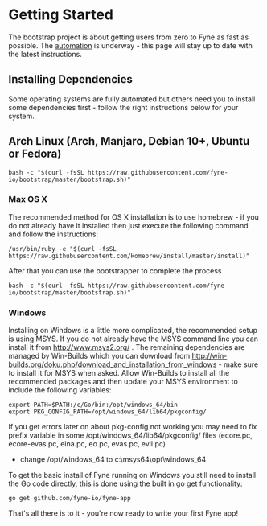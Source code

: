 # Getting Started

The bootstrap project is about getting users from zero to Fyne as fast as possible. The
[automation](https://github.com/fyne-io/fyne/issues/6) is underway - this page will stay up to date with the latest instructions.

## Installing Dependencies

Some operating systems are fully automated but others need you to install some dependencies first - follow the right instructions below for your system.

## Arch Linux (Arch, Manjaro, Debian 10+, Ubuntu or Fedora)

    bash -c "$(curl -fsSL https://raw.githubusercontent.com/fyne-io/bootstrap/master/bootstrap.sh)"

### Max OS X

The recommended method for OS X installation is to use homebrew - if you do not already have it installed
then just execute the following command and follow the instructions:

    /usr/bin/ruby -e "$(curl -fsSL https://raw.githubusercontent.com/Homebrew/install/master/install)"

After that you can use the bootstrapper to complete the process

    bash -c "$(curl -fsSL https://raw.githubusercontent.com/fyne-io/bootstrap/master/bootstrap.sh)"

### Windows

Installing on Windows is a little more complicated, the recommended setup is using MSYS.
If you do not already have the MSYS command line you can install it from http://www.msys2.org/ .
The remaining dependencies are managed by Win-Builds which you can download from
http://win-builds.org/doku.php/download_and_installation_from_windows - make sure to install it for MSYS when asked.
Allow Win-Builds to install all the recommended packages and then update your MSYS environment
to include the following variables:

    export PATH=$PATH:/c/Go/bin:/opt/windows_64/bin
    export PKG_CONFIG_PATH=/opt/windows_64/lib64/pkgconfig/

If you get errors later on about pkg-config not working you may need to fix prefix variable
in some /opt/windows_64/lib64/pkgconfig/ files (ecore.pc, ecore-evas.pc, eina.pc, eo.pc, evas.pc, evil.pc)
- change /opt/windows_64 to c:\\msys64\\opt\\windows_64

To get the basic install of Fyne running on Windows you still need to install the Go code directly, this is done using
the built in go get functionality:

    go get github.com/fyne-io/fyne-app

That's all there is to it - you're now ready to write your first Fyne app!
